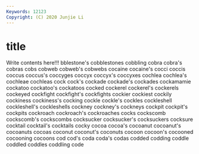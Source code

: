```yaml
---
Keywords: 12123
Copyright: (C) 2020 Junjie Li
---
```


# title

Write contents here!!!
bblestone's 
cobblestones 
cobbling 
cobra 
cobra's 
cobras
cobs 
cobweb 
cobweb's 
cobwebs 
cocaine 
cocaine's 
cocci 
coccis 
coccus 
coccus's
coccyges 
coccyx 
coccyx's 
coccyxes 
cochlea 
cochlea's 
cochleae 
cochleas 
cock 
cock's
cockade 
cockade's 
cockades 
cockamamie 
cockatoo 
cockatoo's 
cockatoos 
cocked 
cockerel 
cockerel's
cockerels 
cockeyed 
cockfight 
cockfight's 
cockfights 
cockier 
cockiest 
cockily 
cockiness 
cockiness's
cocking 
cockle 
cockle's 
cockles 
cockleshell 
cockleshell's 
cockleshells 
cockney 
cockney's 
cockneys
cockpit 
cockpit's 
cockpits 
cockroach 
cockroach's 
cockroaches 
cocks 
cockscomb 
cockscomb's 
cockscombs
cocksucker 
cocksucker's 
cocksuckers 
cocksure 
cocktail 
cocktail's 
cocktails 
cocky 
cocoa 
cocoa's
cocoanut 
cocoanut's 
cocoanuts 
cocoas 
coconut 
coconut's 
coconuts 
cocoon 
cocoon's 
cocooned
cocooning 
cocoons 
cod 
cod's 
coda 
coda's 
codas 
codded 
codding 
coddle
coddled 
coddles 
coddling 
code 
